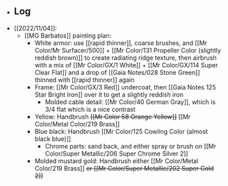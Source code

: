 - ## Log
- [[2022/11/04]]:
	- [[MG Barbatos]] painting plan:
		- White armor: use [[rapid thinner]], coarse brushes, and [[Mr Color/Mr Surfacer/500]] + [[Mr Color/131 Propeller Color (slightly reddish brown)]]  to create radiating ridge texture, then airbrush with a mix of [[Mr Color/GX/1 White]] + [[Mr Color/GX/114 Super Clear Flat]] and a drop of [[Gaia Notes/028 Stone Green]] thinned with [[rapid thinner]] again
		- Frame: [[Mr Color/GX/3 Red]] undercoat, then [[Gaia Notes 125 Star Bright Iron]] over it to get a slightly reddish iron
			- Molded cable detail: [[Mr Color/40 German Gray]], which is 3/4 flat which is a nice contrast
		- Yellow: Handbrush ~~[[Mr Color 58 Orange Yellow]]~~ [[Mr Color/Metal Color/219 Brass]]
		- Blue black: Handbrush [[Mr Color/125 Cowling Color (almost black blue)]]
			- Chrome parts: sand back, and either spray or brush on [[Mr Color/Super Metallic/206 Super Chrome Silver 2]]
		- Molded mustard gold: Handbrush either [[Mr Color/Metal Color/219 Brass]] ~~or [[Mr Color/Super Metallic/202 Super Gold 2]]~~